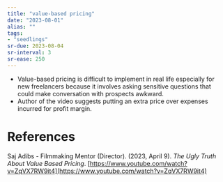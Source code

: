 ```yaml
---
title: "value-based pricing"
date: "2023-08-01"
alias: ""
tags:
- "seedlings"
sr-due: 2023-08-04
sr-interval: 3
sr-ease: 250
---
```


- Value-based pricing is difficult to implement in real life especially for new freelancers because it involves asking sensitive questions that could make conversation with prospects awkward.
- Author of the video suggests putting an extra price over expenses incurred for profit margin.

# References

Saj Adibs - Filmmaking Mentor (Director). (2023, April 9). _The Ugly Truth About Value Based Pricing_. [https://www.youtube.com/watch?v=ZqVX7RW9it4](https://www.youtube.com/watch?v=ZqVX7RW9it4)